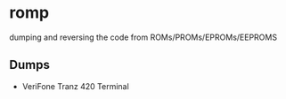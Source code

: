 # romp

dumping and reversing the code from ROMs/PROMs/EPROMs/EEPROMS

## Dumps

* VeriFone Tranz 420 Terminal

